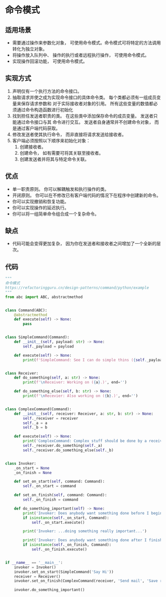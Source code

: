 # 命令模式

## 适用场景
- 需要通过操作来参数化对象， 可使用命令模式。命令模式可将特定的方法调用转化为独立对象。
- 将操作放入队列中、 操作的执行或者远程执行操作， 可使用命令模式。
- 实现操作回滚功能， 可使用命令模式。

## 实现方式
1. 声明仅有一个执行方法的命令接口。
2. 抽取请求并使之成为实现命令接口的具体命令类。 每个类都必须有一组成员变量来保存请求参数和
对于实际接收者对象的引用。 所有这些变量的数值都必须通过命令构造函数进行初始化
3. 找到担任发送者职责的类。 在这些类中添加保存命令的成员变量。 发送者只能通过命令接口与其
命令进行交互。 发送者自身通常并不创建命令对象， 而是通过客户端代码获取。
4. 修改发送者使其执行命令， 而非直接将请求发送给接收者。
5. 客户端必须按照以下顺序来初始化对象：
    1. 创建接收者。
    2. 创建命令， 如有需要可将其关联至接收者。
    3. 创建发送者并将其与特定命令关联。
    
## 优点
- 单一职责原则。 你可以解耦触发和执行操作的类。
- 开闭原则。 你可以在不修改已有客户端代码的情况下在程序中创建新的命令。
- 你可以实现撤销和恢复功能。
- 你可以实现操作的延迟执行。
- 你可以将一组简单命令组合成一个复杂命令。

## 缺点
- 代码可能会变得更加复杂， 因为你在发送者和接收者之间增加了一个全新的层次。

## 代码
```python
"""
命令模式
https://refactoringguru.cn/design-patterns/command/python/example
"""
from abc import ABC, abstractmethod


class Command(ABC):
    @abstractmethod
    def execute(self) -> None:
        pass


class SimpleCommand(Command):
    def __init__(self, payload: str) -> None:
        self._payload = payload

    def execute(self) -> None:
        print(f'SimpleCommand: See I can do simple thins ({self._payload}')


class Receiver:
    def do_something(self, a: str) -> None:
        print(f'\nReceiver: Working on ({a}.)', end='')

    def do_something_else(self, b: str) -> None:
        print(f'\nRecevier: Also working on ({b}.)', end='')


class ComplexCommand(Command):
    def __init__(self, receiver: Receiver, a: str, b: str) -> None:
        self._receiver = receiver
        self._a = a
        self._b = b

    def execute(self) -> None:
        print('ComplexCommand: Complex stuff should be done by a receiver object', end='')
        self._receiver.do_something(self._a)
        self._receiver.do_something_else(self._b)


class Invoker:
    _on_start = None
    _on_finish = None

    def set_on_start(self, command: Command):
        self._on_start = command

    def set_on_finish(self, command: Command):
        self._on_finish = command

    def do_something_important(self) -> None:
        print('Invoker: Does anybody want something done before I begin?')
        if isinstance(self._on_start, Command):
            self._on_start.execute()

        print('Invoker: ...doing something really important...')

        print('Invoker: Does anybody want something done after I finish?')
        if isinstance(self._on_finish, Command):
            self._on_finish.execute()


if __name__ == '__main__':
    invoker = Invoker()
    invoker.set_on_start(SimpleCommand('Say Hi'))
    receiver = Receiver()
    invoker.set_on_finish(ComplexCommand(receiver, 'Send mail', 'Save report'))

    invoker.do_something_important()


```